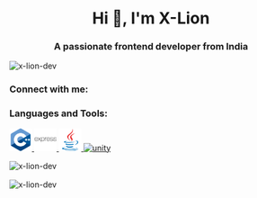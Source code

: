 <h1 align="center">Hi 👋, I'm X-Lion</h1>
<h3 align="center">A passionate frontend developer from India</h3>

<p align="left"> <img src="https://komarev.com/ghpvc/?username=x-lion-dev&label=Profile%20views&color=0e75b6&style=flat" alt="x-lion-dev" /> </p>

<h3 align="left">Connect with me:</h3>
<p align="left">
</p>

<h3 align="left">Languages and Tools:</h3>
<p align="left"> <a href="https://www.w3schools.com/cpp/" target="_blank" rel="noreferrer"> <img src="https://raw.githubusercontent.com/devicons/devicon/master/icons/cplusplus/cplusplus-original.svg" alt="cplusplus" width="40" height="40"/> </a> <a href="https://expressjs.com" target="_blank" rel="noreferrer"> <img src="https://raw.githubusercontent.com/devicons/devicon/master/icons/express/express-original-wordmark.svg" alt="express" width="40" height="40"/> </a> <a href="https://www.java.com" target="_blank" rel="noreferrer"> <img src="https://raw.githubusercontent.com/devicons/devicon/master/icons/java/java-original.svg" alt="java" width="40" height="40"/> </a> <a href="https://unity.com/" target="_blank" rel="noreferrer"> <img src="https://www.vectorlogo.zone/logos/unity3d/unity3d-icon.svg" alt="unity" width="40" height="40"/> </a> </p>

<p><img align="center" src="https://github-readme-stats.vercel.app/api/top-langs?username=x-lion-dev&show_icons=true&locale=en&layout=compact" alt="x-lion-dev" /></p>

<p><img align="center" src="https://github-readme-streak-stats.herokuapp.com/?user=x-lion-dev&" alt="x-lion-dev" /></p>
